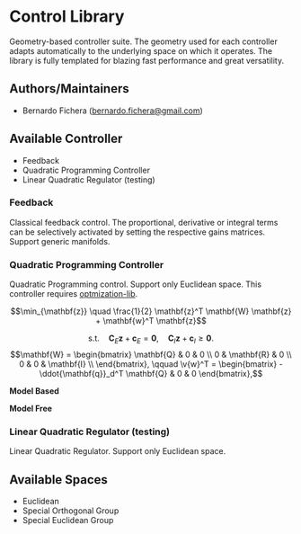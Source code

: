 # Control Library
Geometry-based controller suite. 
The geometry used for each controller adapts automatically to the underlying space on which it operates.
The library is fully templated for blazing fast performance and great versatility.

## Authors/Maintainers
- Bernardo Fichera (bernardo.fichera@gmail.com)

## Available Controller
- Feedback
- Quadratic Programming Controller
- Linear Quadratic Regulator (testing)

### Feedback
Classical feedback control. The proportional, derivative or integral terms can be selectively activated by setting the respective gains matrices. Support generic manifolds.

### Quadratic Programming Controller
Quadratic Programming control. Support only Euclidean space. This controller requires [optmization-lib](https://github.com/nash169/optimization-lib).

$$\min_{\mathbf{z}} \quad \frac{1}{2} \mathbf{z}^T \mathbf{W} \mathbf{z} + \mathbf{w}^T \mathbf{z}$$

$$\text{s.t.} \quad \mathbf{C}_E \mathbf{z} + \mathbf{c}_E = \mathbf{0}, \quad \mathbf{C}_I \mathbf{z} + \mathbf{c}_I \ge \mathbf{0}.$$
$$\mathbf{W} = \begin{bmatrix}
        \mathbf{Q} & 0     & 0     \\
        0     & \mathbf{R} & 0     \\
        0     & 0     & \mathbf{I} \\
    \end{bmatrix},
    \qquad
    \v{w}^T = \begin{bmatrix}
        -\ddot{\mathbf{q}}_d^T \mathbf{Q} & 0 & 0
    \end{bmatrix},$$

**Model Based**

**Model Free**

### Linear Quadratic Regulator (testing)
Linear Quadratic Regulator. Support only Euclidean space.

## Available Spaces
- Euclidean
- Special Orthogonal Group
- Special Euclidean Group